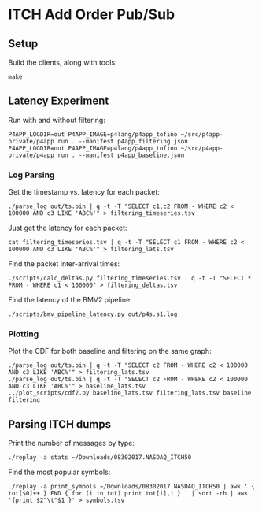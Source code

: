 # ITCH Add Order Pub/Sub

## Setup

Build the clients, along with tools:

    make


## Latency Experiment

Run with and without filtering:

    P4APP_LOGDIR=out P4APP_IMAGE=p4lang/p4app_tofino ~/src/p4app-private/p4app run . --manifest p4app_filtering.json
    P4APP_LOGDIR=out P4APP_IMAGE=p4lang/p4app_tofino ~/src/p4app-private/p4app run . --manifest p4app_baseline.json


### Log Parsing

Get the timestamp vs. latency for each packet:

    ./parse_log out/ts.bin | q -t -T "SELECT c1,c2 FROM - WHERE c2 < 100000 AND c3 LIKE 'ABC%'" > filtering_timeseries.tsv

Just get the latency for each packet:

    cat filtering_timeseries.tsv | q -t -T "SELECT c1 FROM - WHERE c2 < 100000 AND c3 LIKE 'ABC%'" > filtering_lats.tsv

Find the packet inter-arrival times:

    ./scripts/calc_deltas.py filtering_timeseries.tsv | q -t -T "SELECT * FROM - WHERE c1 < 100000" > filtering_deltas.tsv

Find the latency of the BMV2 pipeline:

    ./scripts/bmv_pipeline_latency.py out/p4s.s1.log


### Plotting

Plot the CDF for both baseline and filtering on the same graph:

    ./parse_log out/ts.bin | q -t -T "SELECT c2 FROM - WHERE c2 < 100000 AND c3 LIKE 'ABC%'" > filtering_lats.tsv
    ./parse_log out/ts.bin | q -t -T "SELECT c2 FROM - WHERE c2 < 100000 AND c3 LIKE 'ABC%'" > baseline_lats.tsv
    ../plot_scripts/cdf2.py baseline_lats.tsv filtering_lats.tsv baseline filtering

## Parsing ITCH dumps

Print the number of messages by type:

    ./replay -a stats ~/Downloads/08302017.NASDAQ_ITCH50

Find the most popular symbols:

    ./replay -a print_symbols ~/Downloads/08302017.NASDAQ_ITCH50 | awk ' { tot[$0]++ } END { for (i in tot) print tot[i],i } ' | sort -rh | awk '{print $2"\t"$1 }' > symbols.tsv
